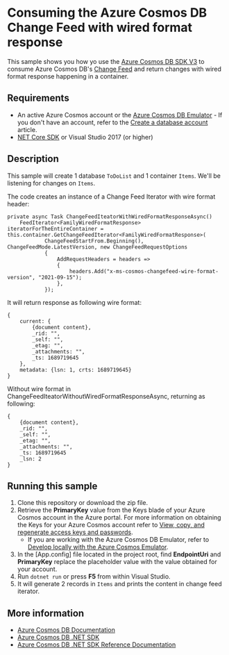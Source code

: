 # Consuming the Azure Cosmos DB Change Feed with wired format response

This sample shows you how yo use the [Azure Cosmos DB SDK V3](https://github.com/Azure/azure-cosmos-dotnet-v3) to consume Azure Cosmos DB's [Change Feed](https://docs.microsoft.com/azure/cosmos-db/change-feed) and return changes with wired format response happening in a container.

## Requirements

- An active Azure Cosmos account or the [Azure Cosmos DB Emulator](https://docs.microsoft.com/azure/cosmos-db/local-emulator) - If you don't have an account, refer to the [Create a database account](https://docs.microsoft.com/azure/cosmos-db/create-sql-api-dotnet#create-an-azure-cosmos-db-account) article.
- [NET Core SDK](https://dotnet.microsoft.com/download) or Visual Studio 2017 (or higher)

## Description

This sample will create 1 database `ToDoList` and 1 container `Items`. We'll be listening for changes on `Items`.

The code creates an instance of a Change Feed Iterator with wire format header:

    private async Task ChangeFeedIteatorWithWiredFormatResponseAsync()
        FeedIterator<FamilyWiredFormatResponse> iteratorForTheEntireContainer = this.container.GetChangeFeedIterator<FamilyWiredFormatResponse>(
                ChangeFeedStartFrom.Beginning(), ChangeFeedMode.LatestVersion, new ChangeFeedRequestOptions
                {
                    AddRequestHeaders = headers =>
                    {
                        headers.Add("x-ms-cosmos-changefeed-wire-format-version", "2021-09-15");
                    },
                });

It will return response as following wire format:

    {
        current: {
            {document content},
            _rid: "",
            _self: "",
            _etag: "",
            _attachments: "",
            _ts: 1689719645
        },
        metadata: {lsn: 1, crts: 1689719645}
    }

Without wire format in ChangeFeedIteatorWithoutWiredFormatResponseAsync, returning as following:

    {
        {document content},
        _rid: "",
        _self: "",
        _etag: "",
        _attachments: "",
        _ts: 1689719645
        _lsn: 2
    }

## Running this sample

1. Clone this repository or download the zip file.
2. Retrieve the **PrimaryKey** value from the Keys blade of your Azure Cosmos account in the Azure portal. For more information on obtaining the Keys for your Azure Cosmos account refer to [View, copy, and regenerate access keys and passwords](https://docs.microsoft.com/azure/cosmos-db/secure-access-to-data#master-keys).
    * If you are working with the Azure Cosmos DB Emulator, refer to [Develop locally with the Azure Cosmos Emulator](https://docs.microsoft.com/azure/cosmos-db/local-emulator#authenticating-requests).
3. In the [App.config] file located in the project root, find **EndpointUri** and **PrimaryKey** replace the placeholder value with the value obtained for your account.
4. Run `dotnet run` or press **F5** from within Visual Studio.
5. It will generate 2 records in `Items` and prints the content in change feed iterator.

## More information

- [Azure Cosmos DB Documentation](https://docs.microsoft.com/azure/cosmos-db)
- [Azure Cosmos DB .NET SDK](https://docs.microsoft.com/azure/cosmos-db/sql-api-sdk-dotnet)
- [Azure Cosmos DB .NET SDK Reference Documentation](https://docs.microsoft.com/dotnet/api/overview/azure/cosmosdb)
